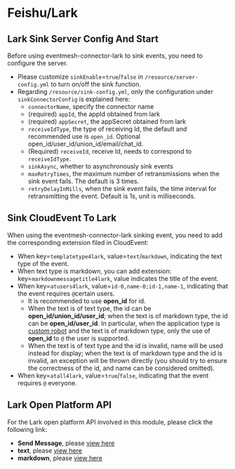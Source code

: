 # Feishu/Lark

## Lark Sink Server Config And Start

Before using eventmesh-connector-lark to sink events, you need to configure the server.

- Please customize `sinkEnable`=`true`/`false` in `/resource/server-config.yml` to turn on/off the sink function.
- Regarding `/resource/sink-config.yml`, only the configuration under `sinkConnectorConfig` is explained here:
  - `connectorName`, specify the connector name
  - (required) `appId`, the appId obtained from lark
  - (required) `appSecret`, the appSecret obtained from lark
  - `receiveIdType`, the type of receiving Id, the default and recommended use is `open_id`. Optional open_id/user_id/union_id/email/chat_id.
  - (Required) `receiveId`, receive Id, needs to correspond to `receiveIdType`.
  - `sinkAsync`, whether to asynchronously sink events
  - `maxRetryTimes`, the maximum number of retransmissions when the sink event fails. The default is 3 times.
  - `retryDelayInMills`, when the sink event fails, the time interval for retransmitting the event. Default is 1s, unit is milliseconds.

## Sink CloudEvent To Lark

When using the eventmesh-connector-lark sinking event, you need to add the corresponding extension filed in CloudEvent:

- When key=`templatetype4lark`, value=`text`/`markdown`, indicating the text type of the event.
- When text type is markdown, you can add extension: key=`markdownmessagetitle4lark`, value indicates the title of the event.
- When key=`atusers4lark`, value=`id-0,name-0;id-1,name-1`, indicating that the event requires `@`certain users.
  - It is recommended to use **open_id** for id.
  - When the text is of text type, the id can be **open_id/union_id/user_id**; when the text is of markdown type, the id can be **open_id/user_id**. In particular, when the application type is [custom robot](https://open.larksuite.com/document/ukTMukTMukTM/ucTM5YjL3ETO24yNxkjN) and the text is of markdown type, only the use of **open_id** to `@` the user is supported.
  - When the text is of text type and the id is invalid, name will be used instead for display; when the text is of markdown type and the id is invalid, an exception will be thrown directly (you should try to ensure the correctness of the id, and name can be considered omitted).
- When key=`atall4lark`, value=`true`/`false`, indicating that the event requires `@` everyone.

## Lark Open Platform API

For the Lark open platform API involved in this module, please click the following link:

- **Send Message**, please [view here](https://open.larksuite.com/document/server-docs/im-v1/message/create?appId=cli_a5e1bc31507ed00c)
- **text**, please [view here](https://open.larksuite.com/document/server-docs/im-v1/message-content-description/create_json#c9e08671)
- **markdown**, please [view here](https://open.larksuite.com/document/common-capabilities/message-card/message-cards-content/using-markdown-tags)
